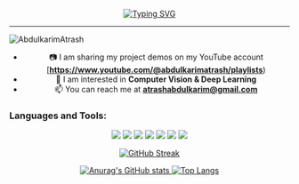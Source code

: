 <div align="center">
  
[![Typing SVG](https://readme-typing-svg.herokuapp.com?color=03A062&vCenter=true&width=650&lines=Hi%2C+I'm+Abdulkarim.+Computer+Vision+And+Machine+Learning+Engineer)](https://git.io/typing-svg)

---
<p align="left"> <img src="https://komarev.com/ghpvc/?username=random-guest&label=Profile%20views&color=0e75b6&style=flat-square" alt="AbdulkarimAtrash" /> </p>

- 📷 I am sharing my project demos on my YouTube account [**https://www.youtube.com/@abdulkarimatrash/playlists**)
- 💬 I am interested in **Computer Vision & Deep Learning**
- 📫 You can reach me at **atrashabdulkarim@gmail.com**
</p>

<h3 align="left">Languages and Tools:</h3>
<img src="https://img.shields.io/badge/Python-FFD43B?style=for-the-badge&logo=python&logoColor=darkgreen"/>
<img src="https://img.shields.io/badge/C%2B%2B-00599C?style=for-the-badge&logo=c%2B%2B&logoColor=white"/>
<img src="https://img.shields.io/badge/OpenCV-27338e?style=for-the-badge&logo=OpenCV&logoColor=white"/>
<img src="https://img.shields.io/badge/PyTorch-EE4C2C?style=for-the-badge&logo=PyTorch&logoColor=white"/>
<img src="https://img.shields.io/badge/Numpy-777BB4?style=for-the-badge&logo=numpy&logoColor=white"/>
<img src="https://img.shields.io/badge/Docker-2CA5E0?style=for-the-badge&logo=docker&logoColor=white"/>
<img src="https://img.shields.io/badge/Linux-FCC624?style=for-the-badge&logo=linux&logoColor=black"/>



[![GitHub Streak](http://github-readme-streak-stats.herokuapp.com?user=random-guest&theme=radical)](https://git.io/streak-stats)

[![Anurag's GitHub stats](https://github-readme-stats.vercel.app/api?username=random-guest&show_icons=true&theme=radical)
](https://github.com/anuraghazra/github-readme-stats)
[![Top Langs](https://github-readme-stats.vercel.app/api/top-langs/?username=random-guest&layout=compact&theme=radical)](https://github.com/anuraghazra/github-readme-stats)
